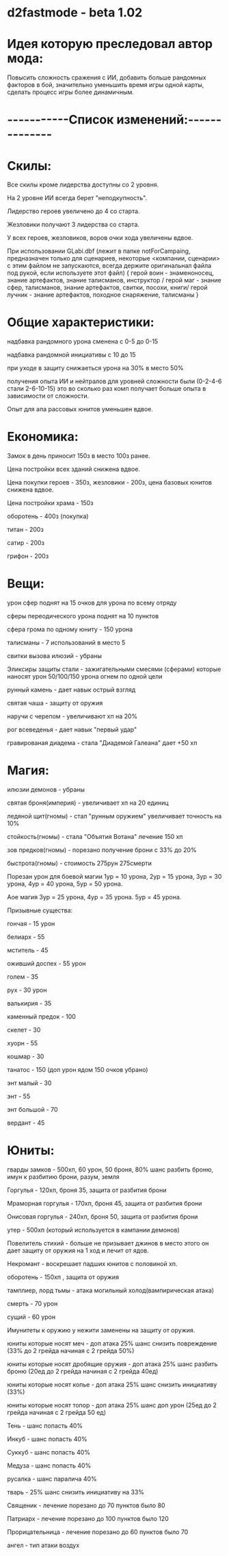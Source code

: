 # d2fastmode - beta 1.02

# Идея которую преследовал автор мода:
Повысить сложность сражения с ИИ, добавить больше рандомных факторов в бой, значительно уменьшить время игры одной карты, сделать процесс игры более динамичным.

# -----------Список изменений:--------------

# Скилы:

Все скилы кроме лидерства доступны со 2 уровня.

На 2 уровне ИИ всегда берет "неподкупность".

Лидерство героев увеличено до 4 со старта.

Жезловики получают 3 лидерства со старта.

У всех героев, жезловиков, воров очки хода увеличены вдвое.

При использовании GLabi.dbf (лежит в папке notForCampaing, предназначен только для сценариев, некоторые <компании, сценарии> с этим файлом не запускаются, всегда держите оригинальнал файла под рукой, если используете этот файл)
{
герой воин - знаменоносец, знание артефактов, знание талисманов, инструктор /
герой маг - знание сфер, талисманов, знание артефактов, свитки, посохи, книги/
герой лучник - знание артефактов, походное снаряжение, талисманы
}

# Общие характеристики:

надбавка рандомного урона сменена с 0-5 до 0-15

надбавка рандомной инициативы с 10 до 15

при уходе в защиту снижаеться урона на 30% в место 50%

получения опыта ИИ и нейтралов для уровней сложности были (0-2-4-6 стали 2-6-10-15) это во сколько раз комп получает больше опыта в зависимости от сложности.

Опыт для апа рассовых юнитов уменьшен вдвое.

# Економика:

Замок в день приносит 150з в место 100з ранее.

Цена постройки всех зданий снижена вдвое.

Цена покупки героев - 350з, жезловики - 200з, цена базовых юнитов снижена вдвое.

Цена постройки храма - 150з

оборотень - 400з (покупка) 

титан - 200з 

сатир - 200з 

грифон - 200з 

# Вещи:

урон сфер поднят на 15 очков для урона по всему отряду

сферы переодического урона поднят на 10 пунктов

сфера грома по одному юниту - 150 урона

талисманы - 7 использований в место 5

свитки вызова илюзий - убраны

Эликсиры защиты стали - зажигательными смесями (сферами) которые наносят урон 50/100/150 урона огнем по одной цели

рунный камень - дает навык острый взгляд

святая чаша - защиту от оружия

наручи с черепом - увеличивают хп на 20%

рог всеведенья - дает навык "первый удар"

гравированая диадема - стала "Диадемой Галеана" дает +50 хп

# Магия:

илюзии демонов - убраны

святая броня(империя) - увеличивает хп на 20 единиц

ледяной щит(гномы) - стал "рунным оружием" увеличивает точность на 10%

стойкость(гномы) - стала "Объятия Вотана" лечение 150 хп

зов предков(гномы) - порезано получение брони с 33% до 20%

быстрота(гномы) - стоимость 275рун 275смерти

Порезан урон для боевой магии 1ур = 10 урона, 2ур = 15 урона, 3ур = 30 урона, 4ур = 40 урона, 5ур = 50 урона.

Аое магия 3ур = 25 урона, 4ур = 35 урона. 5ур = 45 урона.

Призывные существа:

гончая - 15 урон

белиарх - 55

мститель - 45

оживший доспех - 55 урон

голем - 35

рух - 30 урон

валькирия - 35

каменный предок - 100

скелет - 30

хуорн - 55

кошмар - 30

танатос - 150 (доп урон ядом 150 очков убрано)

энт малый - 30

энт - 55

энт большой - 70

вердант - 45

# Юниты:

гварды замков - 500хп, 60 урон, 50 броня, 80% шанс разбить броню, имун к разбитию брони, разум, земля

Горгулья - 120хп, броня 35, защита от разбития брони

Мраморная горгулья - 170хп, броня 45, защита от разбития брони

Онисовая горгулья - 240хп, броня 50, защита от разбития брони

утер - 500хп (который используется в кампании демонов)

Повелитель стихий - больше не призывает джинов в место этого он дает защиту от оружия на 1 ход и лечит от ядов.

Некромант - воскрешает падших юнитов с половиной хп.

оборотень - 150хп , защита от оружия

тамплиер, лорд тьмы - атака могильный холод(вампирическая атака) 

смерть - 70 урон

сущий - 60 урон

Имунитеты к оружию у нежити заменены на защиту от оружия.

юниты которые носят меч - доп атака 25% шанс снизить повреждение (33% до 2 грейда начиная с 2 грейда 50%)

юниты которые носят дробящие оружия - доп атака 25% шанс разбить броню (20ед до 2 грейда начиная с 2 грейда 40ед)

юниты которые носят копье - доп атака 25% шанс снизить инициативу (33%)

юниты которые носят топор - доп атака 25% шанс доп урон (25ед до 2 грейда начиная с 2 грейда 50 ед)

Тень - шанс попасть 40%

Инкуб - шанс попасть 40%

Суккуб - шанс попасть 40%

Медуза - шанс попасть 40%

русалка - шанс паралича 40%

тварь - 25% шанс снизить инициативу на 33%

Священик - лечение порезано до 70 пунктов было 80
 
Патриарх - лечение порезано до 100 пунктов было 120

Прорицательница - лечение порезано до 60 пунктов было 70

ангел - тип атаки воздух
